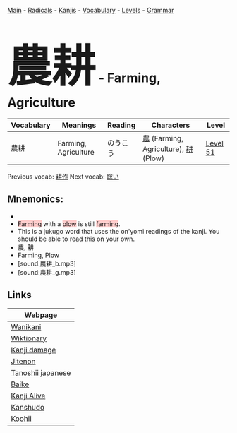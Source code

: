 <style> bigfont {font-size: 100px}</style>
[Main](../README.md) -
[Radicals](../radicals.md) -
[Kanjis](../kanjis.md) -
[Vocabulary](../vocabulary.md) -
[Levels](../levels.md) -
[Grammar](../grammar.md)
# <bigfont> 農耕</bigfont> - Farming, Agriculture 

| Vocabulary | Meanings | Reading | Characters | Level |
| --- | --- | --- | --- | --- |
| 農耕 | Farming, Agriculture | のうこう |  [農](../kanjis/農.md) (Farming, Agriculture), [耕](../kanjis/耕.md) (Plow) | [Level 51](../levels/wk_level51.md) |

Previous vocab: [耕作](耕作.md) Next vocab: [聡い](聡い.md) 

## Mnemonics:

* 
* <span style="background-color:#ffcccb"> Farming</span> with a <span style="background-color:#ffcccb"> plow</span> is still <span style="background-color:#ffcccb"> farming</span>.
* This is a jukugo word that uses the on'yomi readings of the kanji. You should be able to read this on your own.
* 農, 耕
* Farming, Plow
* [sound:農耕_b.mp3]
* [sound:農耕_g.mp3]


## Links 

| Webpage |
| --- |
| [Wanikani          ](https://www.wanikani.com/kanji/農耕) |
| [Wiktionary        ](https://en.wiktionary.org/wiki/農耕) |
| [Kanji damage      ](http://www.kanjidamage.com/kanji/search?utf8=✓&q=農耕) |
| [Jitenon           ](https://jitenon.com/kanji/農耕) |
| [Tanoshii japanese ](https://www.tanoshiijapanese.com/dictionary/kanji.cfm?k=農耕) |
| [Baike             ](https://baike.baidu.com/item/農耕) |
| [Kanji Alive       ](https://app.kanjialive.com/農耕) |
| [Kanshudo          ](https://www.kanshudo.com/searchmn?q=農耕) |
| [Koohii            ](https://kanji.koohii.com/study/kanji/農耕) |
